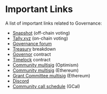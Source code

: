 # Important Links

A list of important links related to Governance:

* [Snapshot](https://snapshot.org/#/hop.eth) (off-chain voting)
* [Tally.xyz](https://www.tally.xyz/gov/hop) (on-chain voting)
* [Governance forum](https://forum.hop.exchange/)
* [Treasury](https://deepdao.io/organization/f50de02c-382c-4527-b462-eaf4ac538c18/organization\_data/finance) breakdown
* [Governor](https://etherscan.io/address/0xed8Bdb5895B8B7f9Fdb3C087628FD8410E853D48) contract
* [Timelock](https://etherscan.io/address/0xeeA8422a08258e73c139Fc32a25e10410c14bd7a) contract
* [Community multisig](https://app.safe.global/oeth:0xC988107688b750dee6237B85A3ca49ba0a65DaB0/home) (Optimism)
* [Community multisig](https://app.safe.global/eth:0x60224984338DeDe521C56DEE7a09e446A5a163f4/balances) (Ethereum)&#x20;
* [Grant Committee multisig](https://app.safe.global/apps?safe=eth:0x1ECC9Ee9980348a2373c1F2EFbfDF520a389f35C\&appUrl=https%3A%2F%2Fapps.gnosis-safe.io%2Fsafe-claiming-app) (Ethereum)
* [Discord](https://discord.gg/hopprotocol)
* [Community call schedule](https://calendar.google.com/event?action=TEMPLATE\&tmeid=cm5qMDg2cWVqcXJzbWNtMDZycTIxdDE4dHBfMjAyMjEwMTlUMTYwMDAwWiBjX2ltdnJsN28zcjRsb2JjNGQ3dHR0NDRsZXVvQGc\&tmsrc=c\_imvrl7o3r4lobc4d7ttt44leuo%40group.calendar.google.com\&scp=ALL) (GCal)
